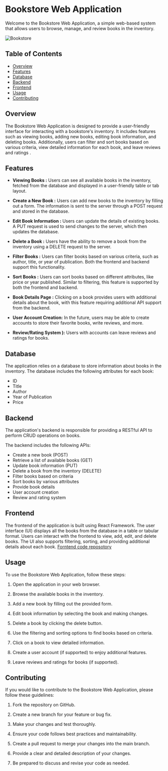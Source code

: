 # Bookstore Web Application

Welcome to the Bookstore Web Application, a simple web-based system that allows users to browse, manage, and review books in the inventory.

![Bookstore](bookstore-screenshot.png)

## Table of Contents

- [Overview](#overview)
- [Features](#features)
- [Database](#database)
- [Backend](#backend)
- [Frontend](#frontend)
- [Usage](#usage)
- [Contributing](#contributing)

## Overview

The Bookstore Web Application is designed to provide a user-friendly interface for interacting with a bookstore's inventory. It includes features such as viewing books, adding new books, editing book information, and deleting books. Additionally, users can filter and sort books based on various criteria, view detailed information for each book, and leave reviews and ratings .

## Features

- **Viewing Books :** Users can see all available books in the inventory, fetched from the database and displayed in a user-friendly table or tab layout.

- **Create a New Book :** Users can add new books to the inventory by filling out a form. The information is sent to the server through a POST request and stored in the database.

- **Edit Book Information :** Users can update the details of existing books. A PUT request is used to send changes to the server, which then updates the database.

- **Delete a Book :** Users have the ability to remove a book from the inventory using a DELETE request to the server.

- **Filter Books :** Users can filter books based on various criteria, such as author, title, or year of publication. Both the frontend and backend support this functionality.

- **Sort Books :** Users can sort books based on different attributes, like price or year published. Similar to filtering, this feature is supported by both the frontend and backend.

- **Book Details Page :** Clicking on a book provides users with additional details about the book, with this feature requiring additional API support from the backend.

- **User Account Creation:** In the future, users may be able to create accounts to store their favorite books, write reviews, and more.

- **Review/Rating System ):** Users with accounts can leave reviews and ratings for books.

## Database

The application relies on a database to store information about books in the inventory. The database includes the following attributes for each book:

- ID
- Title
- Author
- Year of Publication
- Price


## Backend

The application's backend is responsible for providing a RESTful API to perform CRUD operations on books.

The backend includes the following APIs:

- Create a new book (POST)
- Retrieve a list of available books (GET)
- Update book information (PUT)
- Delete a book from the inventory (DELETE)
- Filter books based on criteria
- Sort books by various attributes
- Provide book details
- User account creation 
- Review and rating system 

## Frontend

The frontend of the application is built using React Framework. The user interface (UI) displays all the books from the database in a table or tabular format. Users can interact with the frontend to view, add, edit, and delete books. The UI also supports filtering, sorting, and providing additional details about each book.
[Forntend code reposotory](https://github.com/md131376st/frontend)

## Usage

To use the Bookstore Web Application, follow these steps:

1. Open the application in your web browser.

2. Browse the available books in the inventory.

3. Add a new book by filling out the provided form.

4. Edit book information by selecting the book and making changes.

5. Delete a book by clicking the delete button.

6. Use the filtering and sorting options to find books based on criteria.

7. Click on a book to view detailed information.

8. Create a user account (if supported) to enjoy additional features.

9. Leave reviews and ratings for books (if supported).

## Contributing

If you would like to contribute to the Bookstore Web Application, please follow these guidelines:

1. Fork the repository on GitHub.

2. Create a new branch for your feature or bug fix.

3. Make your changes and test thoroughly.

4. Ensure your code follows best practices and maintainability.

5. Create a pull request to merge your changes into the main branch.

6. Provide a clear and detailed description of your changes.

7. Be prepared to discuss and revise your code as needed.


